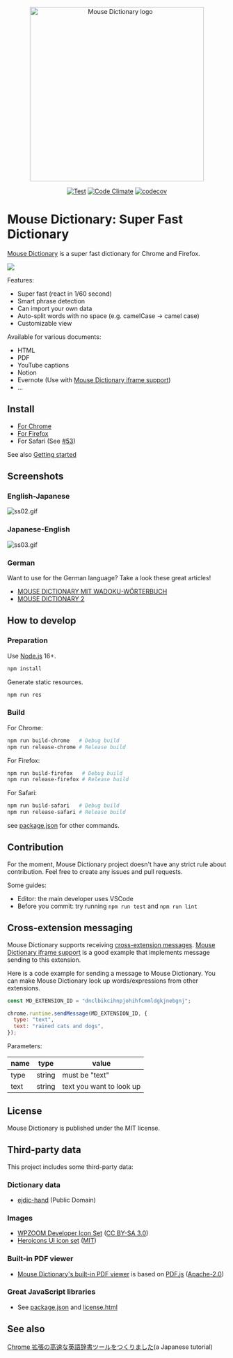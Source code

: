 <p align="center">
  <img width="400" src="https://github.com/wtetsu/mouse-dictionary/blob/images/logo.png" alt="Mouse Dictionary logo" />
  <br/>
</p>

<p align="center">
  <a href="https://github.com/wtetsu/mouse-dictionary/actions?query=workflow%3ATest"><img src="https://github.com/wtetsu/mouse-dictionary/workflows/Test/badge.svg" alt="Test" /></a>
  <a href="https://codeclimate.com/github/wtetsu/mouse-dictionary"><img src="https://codeclimate.com/github/wtetsu/mouse-dictionary/badges/gpa.svg" alt="Code Climate" /></a>
  <a href="https://codecov.io/gh/wtetsu/mouse-dictionary"><img src="https://codecov.io/gh/wtetsu/mouse-dictionary/branch/master/graph/badge.svg" alt="codecov" /></a>
</p>




# Mouse Dictionary: Super Fast Dictionary

[Mouse Dictionary](https://mouse-dictionary.netlify.app/en/) is a super fast dictionary for Chrome and Firefox.

<img src="https://user-images.githubusercontent.com/515948/200157867-400b7090-159c-471a-82b2-c4769df318e4.gif" />

Features:

- Super fast (react in 1/60 second)
- Smart phrase detection
- Can import your own data
- Auto-split words with no space (e.g. camelCase -> camel case)
- Customizable view

Available for various documents:

- HTML
- PDF
- YouTube captions
- Notion
- Evernote (Use with [Mouse Dictionary iframe support](https://chrome.google.com/webstore/detail/mouse-dictionary-iframe-s/nigglogmamjbcnljijokibobpcfgmdfn))
- ...

## Install

- [For Chrome](https://chrome.google.com/webstore/detail/mouse-dictionary/dnclbikcihnpjohihfcmmldgkjnebgnj)
- [For Firefox](https://addons.mozilla.org/ja/firefox/addon/mousedictionary/)
- For Safari (See [#53](https://github.com/wtetsu/mouse-dictionary/pull/53))

See also [Getting started](https://github.com/wtetsu/mouse-dictionary/wiki/Getting-started)

## Screenshots

### English-Japanese

![ss02.gif](https://github.com/wtetsu/mouse-dictionary/blob/images/ss02.gif)

### Japanese-English

![ss03.gif](https://github.com/wtetsu/mouse-dictionary/blob/images/ss03.png)

### German

Want to use for the German language? Take a look these great articles!

- [MOUSE DICTIONARY MIT WADOKU-WÖRTERBUCH](https://informationjapanforschung.blogspot.com/2019/06/mouse-dictionary-mit-wadoku-worterbuch.html)
- [MOUSE DICTIONARY 2](https://informationjapanforschung.blogspot.com/2019/06/mouse-dictionary-2.html)

## How to develop

### Preparation

Use [Node.js](https://nodejs.org/en/download/) 16+.

```sh
npm install
```

Generate static resources.

```sh
npm run res
```


### Build

For Chrome:

```sh
npm run build-chrome   # Debug build
npm run release-chrome # Release build
```

For Firefox:

```sh
npm run build-firefox   # Debug build
npm run release-firefox # Release build
```

For Safari:

```sh
npm run build-safari   # Debug build
npm run release-safari # Release build
```

see [package.json](./package.json) for other commands.

## Contribution

For the moment, Mouse Dictionary project doesn't have any strict rule about contribution. Feel free to create any issues and pull requests.

Some guides:

- Editor: the main developer uses VSCode
- Before you commit: try running `npm run test` and `npm run lint`

## Cross-extension messaging

Mouse Dictionary supports receiving [cross-extension messages](https://developer.chrome.com/extensions/messaging). [Mouse Dictionary iframe support](https://github.com/wtetsu/mouse-dictionary-iframe) is a good example that implements message sending to this extension.

Here is a code example for sending a message to Mouse Dictionary. You can make Mouse Dictionary look up words/expressions from other extensions.

```js
const MD_EXTENSION_ID = "dnclbikcihnpjohihfcmmldgkjnebgnj";

chrome.runtime.sendMessage(MD_EXTENSION_ID, {
  type: "text",
  text: "rained cats and dogs",
});
```

Parameters:

| name | type   | value                    |
| ---- | ------ | ------------------------ |
| type | string | must be "text"           |
| text | string | text you want to look up |

## License

Mouse Dictionary is published under the MIT license.

## Third-party data

This project includes some third-party data:

### Dictionary data

- [ejdic-hand](https://github.com/kujirahand/EJDict) (Public Domain)

### Images

- [WPZOOM Developer Icon Set](https://www.iconfinder.com/iconsets/wpzoom-developer-icon-set) ([CC BY-SA 3.0](https://creativecommons.org/licenses/by-sa/3.0/))
- [Heroicons UI icon set](https://www.iconfinder.com/iconsets/heroicons-ui) ([MIT](https://opensource.org/licenses/MIT))

### Built-in PDF viewer

- [Mouse Dictionary's built-in PDF viewer](https://github.com/wtetsu/pdf.js) is based on [PDF.js](https://github.com/mozilla/pdf.js) ([Apache-2.0](https://github.com/mozilla/pdf.js/blob/master/LICENSE))

### Great JavaScript libraries

- See [package.json](./package.json) and [license.html](https://github.com/wtetsu/mouse-dictionary/releases)

## See also

[Chrome 拡張の高速な英語辞書ツールをつくりました](https://qiita.com/wtetsu/items/c43232c6c44918e977c9)(a Japanese tutorial)

